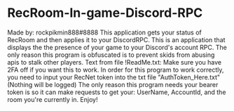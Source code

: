 # RecRoom-In-game-Discord-RPC
Made by: rockpikmin888#8888
This application gets your status of RecRoom and then applies it to your DiscordRPC.
This is an application that displays the the presence of your game to your Discord's account RPC.
The only reason this program is obfuscated is to prevent skids from abusing apis to stalk other players.
Text from file !ReadMe.txt: 
Make sure you have 2FA off if you want this to work.
In order for this program to work correctly, you need to input your RecNet token into the txt file "AuthToken_Here.txt" (Nothing will be logged)
The only reason this program needs your bearer token is so it can make requests to get your: UserName, AccountId, and the room you're currently in. 
Enjoy!

